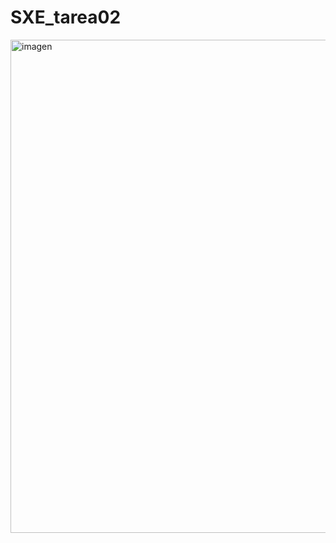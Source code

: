 # SXE_tarea02
<img width="1010" height="789" alt="imagen" src="https://github.com/user-attachments/assets/99c7f0c8-afe6-43b3-b298-3c359522df3f" />
